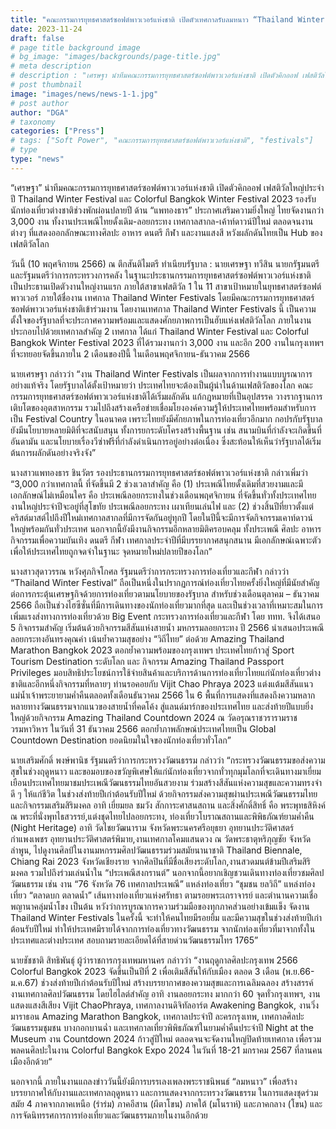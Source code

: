 ```yaml
---
title: "คณะกรรมการยุทธศาสตร์ซอฟต์พาวเวอร์แห่งชาติ เปิดตัวเทศกาลรับลมหนาว “Thailand Winter Festivals” สร้างปรากฏการณ์เฟสติวัลทั่วประเทศส่งท้ายปี 2566"
date: 2023-11-24
draft: false
# page title background image
# bg_image: "images/backgrounds/page-title.jpg"
# meta description
# description : "เศรษฐา นำทีมคณะกรรมการยุทธศาสตร์ซอฟต์พาวเวอร์แห่งชาติ เปิดตัวคิกออฟ เฟสติวัลใหญ่ประจำปี Thailand Winter Festival และ Colorful Bangkok Winter Festival 2023 รองรับนักท่องเที่ยวต่างชาติช่วงพักผ่อนปลายปี ด้าน “แพทองธาร” ประกาศเสริมความยิ่งใหญ่ ไทยจัดงานกว่า 3,000 งาน ทั้งงานประเพณีไทยดั้งเดิม-ลอยกระทง เทศกาลสากล-เค้าท์ดาวน์ปีใหม่ ตลอดจนงานต่างๆ ที่แสดงออกลักษณะทางศิลปะ อาหาร ดนตรี กีฬา และงานแสงสี หวังผลักดันไทยเป็น Hub ของเฟสติวัลโลก"
# post thumbnail
image: "images/news/news-1-1.jpg"
# post author
author: "DGA"
# taxonomy
categories: ["Press"]
# tags: ["Soft Power", "คณะกรรมการยุทธศาสตร์ซอฟต์พาวเวอร์แห่งชาติ", "festivals"]
# type
type: "news"
---
```


“เศรษฐา” นำทีมคณะกรรมการยุทธศาสตร์ซอฟต์พาวเวอร์แห่งชาติ เปิดตัวคิกออฟ เฟสติวัลใหญ่ประจำปี Thailand Winter Festival และ Colorful Bangkok Winter Festival 2023 รองรับนักท่องเที่ยวต่างชาติช่วงพักผ่อนปลายปี ด้าน “แพทองธาร” ประกาศเสริมความยิ่งใหญ่ ไทยจัดงานกว่า 3,000 งาน ทั้งงานประเพณีไทยดั้งเดิม-ลอยกระทง เทศกาลสากล-เค้าท์ดาวน์ปีใหม่ ตลอดจนงานต่างๆ ที่แสดงออกลักษณะทางศิลปะ อาหาร ดนตรี กีฬา และงานแสงสี หวังผลักดันไทยเป็น Hub ของเฟสติวัลโลก

วันนี้ (10 พฤศจิกายน 2566) ณ ตึกสันติไมตรี ทำเนียบรัฐบาล : นายเศรษฐา ทวีสิน นายกรัฐมนตรี และรัฐมนตรีว่าการกระทรวงการคลัง ในฐานะประธานกรรมการยุทธศาสตร์ซอฟต์พาวเวอร์แห่งชาติ เป็นประธานเปิดตัวงานใหญ่งานแรก ภายใต้สาขาเฟสติวัล 1 ใน 11 สาขาเป้าหมายในยุทธศาสตร์ซอฟต์พาวเวอร์ ภายใต้ชื่องาน เทศกาล Thailand Winter Festivals โดยมีคณะกรรมการยุทธศาสตร์ซอฟต์พาวเวอร์แห่งชาติเข้าร่วมงาน โดยงานเทศกาล Thailand Winter Festivals นี้ เป็นความตั้งใจของรัฐบาลที่จะประกาศความพร้อมและแสดงศักยภาพการเป็นฮับแห่งเฟสติวัลโลก ภายในงานประกอบไปด้วยเทศกาลสำคัญ 2 เทศกาล ได้แก่ Thailand Winter Festival และ Colorful Bangkok Winter Festival 2023 ที่ได้รวมงานกว่า 3,000 งาน และอีก 200 งานในกรุงเทพฯ ที่จะทยอยจัดขึ้นภายใน 2 เดือนของปีนี้ ในเดือนพฤศจิกายน-ธันวาคม 2566

นายเศรษฐา กล่าวว่า “งาน Thailand Winter Festivals เป็นผลจากการทำงานแบบบูรณาการอย่างแท้จริง โดยรัฐบาลได้ตั้งเป้าหมายว่า ประเทศไทยจะต้องเป็นผู้นำในด้านเฟสติวัลของโลก คณะกรรมการยุทธศาสตร์ซอฟต์พาวเวอร์แห่งชาติได้เริ่มผลักดัน แก้กฎหมายที่เป็นอุปสรรค วางรากฐานการเติบโตของอุตสาหกรรม รวมไปถึงสร้างเครือข่ายเชื่อมโยงองค์ความรู้ให้ประเทศไทยพร้อมสำหรับการเป็น Festival Country ในอนาคต เพราะไทยยังมีศักยภาพในการท่องเที่ยวอีกมาก กอปรกับรัฐบาลยังมีนโยบายหลายมิติที่จะสนับสนุน ทั้งการยกระดับโครงสร้างพื้นฐาน เช่น สนามบินที่กำลังจะเกิดขึ้นที่อันดามัน และนโยบายเรื่องวีซ่าฟรีที่กำลังดำเนินการอยู่อย่างต่อเนื่อง ซึ่งสะท้อนให้เห็นว่ารัฐบาลได้เริ่มต้นการผลักดันอย่างจริงจัง”

นางสาวแพทองธาร ชินวัตร รองประธานกรรมการยุทธศาสตร์ชอฟต์พาวเวอร์แห่งชาติ กล่าวเพิ่มว่า “3,000 กว่าเทศกาลนี้ ที่จัดขึ้นมี 2 ช่วงเวลาสำคัญ คือ (1) ประเพณีไทยดั้งเดิมที่สวยงามและมีเอกลักษณ์ไม่เหมือนใคร คือ ประเพณีลอยกระทงในช่วงเดือนพฤศจิกายน ที่จัดขึ้นทั่วทั้งประเทศไทย งานใหญ่ประจำปีจะอยู่ที่สุโขทัย ประเพณีลอยกระทง เผาเทียนเล่นไฟ และ (2) ช่วงสิ้นปีที่ยาวตั้งแต่คริสต์มาสต์ไปถึงปีใหม่เทศกาลสากลที่มีการจัดกันอยู่ทุกปี โดยในปีนี้จะมีการจัดกิจกรรมเคาท์ดาวน์ใหญ่พร้อมกันทั่วประเทศ นอกจากนี้ยังมีงานกิจกรรมอีกหลายมิติครอบคลุม ทั้งประเพณี ศิลปะ อาหาร กิจกรรมเพื่อความบันเทิง ดนตรี กีฬา เทศกาลประจำปีที่มีบรรยากาศสนุกสนาน มีเอกลักษณ์เฉพาะตัว เพื่อให้ประเทศไทยถูกจดจำในฐานะ จุดหมายใหม่ปลายปีของโลก”

นางสาวสุดาวรรณ หวังศุภกิจโกศล รัฐมนตรีว่าการกระทรวงการท่องเที่ยวและกีฬา กล่าวว่า “Thailand Winter Festival” ถือเป็นหนึ่งในปรากฏการณ์ท่องเที่ยวไทยครั้งยิ่งใหญ่ที่มีนัยสำคัญต่อการกระตุ้นเศรษฐกิจด้วยการท่องเที่ยวตามนโยบายของรัฐบาล สำหรับช่วงเดือนตุลาคม – ธันวาคม 2566 ถือเป็นช่วงไฮซีซั่นที่มีการเดินทางของนักท่องเที่ยวมากที่สุด และเป็นช่วงเวลาที่เหมาะสมในการเพิ่มแรงส่งทางการท่องเที่ยวด้วย Big Event กระทรวงการท่องเที่ยวและกีฬา โดย ททท. จึงได้เสนอ 5 กิจกรรมสำคัญ เริ่มต้นด้วยกิจกรรมสีสันแห่งสายน้ำ มหกรรมลอยกระทง ปี 2566 นำเสนอประเพณีลอยกระทงอันทรงคุณค่า เน้นย้ำความสุขอย่าง “วิถีไทย” ต่อด้วย Amazing Thailand Marathon Bangkok 2023 ตอกย้ำความพร้อมของกรุงเทพฯ ประเทศไทยก้าวสู่ Sport Tourism Destination ระดับโลก และ กิจกรรม Amazing Thailand Passport Privileges มอบสิทธิประโยชน์การใช้จ่ายสินค้าและบริการด้านการท่องเที่ยวไทยแก่นักท่องเที่ยวต่างชาติและอีกหนึ่งกิจกรรมที่หลายๆ ท่านรอคอยกับ Vijit Chao Phraya 2023 แต่งแต้มสีสันแนวแม่น้ำเจ้าพระยายามค่ำคืนตลอดทั้งเดือนธันวาคม 2566 ใน 6 พื้นที่การแสดงที่แสดงถึงความหลากหลายทางวัฒนธรรมจากแนวของสายน้ำที่คดโค้ง สู่แลนด์มาร์กของประเทศไทย และส่งท้ายปีแบบยิ่งใหญ่ด้วยกิจกรรม Amazing Thailand Countdown 2024 ณ วัดอรุณราชวรารามราชวรมหาวิหาร ในวันที่ 31 ธันวาคม 2566 ตอกย้ำภาพลักษณ์ประเทศไทยเป็น Global Countdown Destination ยอดนิยมในใจของนักท่องเที่ยวทั่วโลก”

นายเสริมศักดิ์ พงษ์พานิช รัฐมนตรีว่าการกระทรวงวัฒนธรรม กล่าวว่า “กระทรวงวัฒนธรรมขอส่งความสุขในช่วงฤดูหนาว และขอมอบของขวัญพิเศษให้แก่นักท่องเที่ยวจากทั่วทุกมุมโลกที่จะเดินทางมาเยี่ยมเยือนประเทศไทยมาชมประเพณีวัฒนธรรมไทยอันสวยงาม ร่วมสร้างสีสันแห่งความสุขและความทรงจำดี ๆ ให้แก่ชีวิต ในช่วงส่งท้ายปีเก่าต้อนรับปีใหม่ ด้วยกิจกรรมส่งความสุขผ่านประเพณีวัฒนธรรมไทย และกิจกรรมเสริมสิริมงคล อาทิ เยี่ยมยล ชมวัง สักการะศาสนสถาน และสิ่งศักดิ์สิทธิ์ คือ พระพุทธสิหิงค์ ณ พระที่นั่งพุทไธสวรรย์,แต่งชุดไทยไปลอยกระทง, ท่องเที่ยวโบราณสถานและพิพิธภัณฑ์ยามค่ำคืน (Night Heritage) อาทิ วัดไชยวัฒนาราม จังหวัดพระนครศรีอยุธยา อุทยานประวัติศาสตร์กำแพงเพชร อุทยานประวัติศาสตร์พิมาย,งานเทศกาลโคมแสนดวง ณ วัดพระธาตุหริภุญชัย จังหวัดลำพูน, ไปดูงานศิลป์ในงานมหกรรมศิลปวัฒนธรรมร่วมสมัยนานาชาติ Thailand Biennale, Chiang Rai 2023 จังหวัดเชียงราย จากศิลปินที่มีชื่อเสียงระดับโลก,งานสวดมนต์ข้ามปีเสริมสิริมงคล รวมไปถึงร่วมเล่นน้ำใน “ประเพณีสงกรานต์” นอกจากนี้อยากเชิญชวนเดินทางท่องเที่ยวชมศิลปวัฒนธรรม เช่น งาน “76 จังหวัด 76 เทศกาลประเพณี” แหล่งท่องเที่ยว “ชุมชน ยลวิถี” แหล่งท่องเที่ยว “ตลาดบก ตลาดน้ำ” เส้นทางท่องเที่ยวแห่งศรัทธา ตามรอยพระเถราจารย์ และตำนานความเชื่อพญานาคลุ่มน้ำโขง เป็นต้น หวังว่าการบูรณาการความร่วมมือของทุกภาคส่วนอย่างเข้มแข็ง จัดงาน Thailand Winter Festivals ในครั้งนี้ จะทำให้คนไทยมีรอยยิ้ม และมีความสุขในช่วงส่งท้ายปีเก่าต้อนรับปีใหม่ ทำให้ประเทศมีรายได้จากการท่องเที่ยวทางวัฒนธรรม จากนักท่องเที่ยวที่มาจากทั้งในประเทศและต่างประเทศ สอบถามรายละเอียดได้ที่สายด่วนวัฒนธรรมโทร 1765”

นายชัชชาติ สิทธิพันธุ์ ผู้ว่าราชการกรุงเทพมหานคร กล่าวว่า “งานฤดูกาลศิลปะกรุงเทพ 2566 Colorful Bangkok 2023 จัดขึ้นเป็นปีที่ 2 เพื่อเติมสีสันให้กับเมือง ตลอด 3 เดือน (พ.ย.66-ม.ค.67) ช่วงส่งท้ายปีเก่าต้อนรับปีใหม่ สร้างบรรยากาศของความสุขและการเฉลิมฉลอง สร้างสรรค์งานเทศกาลศิลปวัฒนธรรม โดยไฮไลต์สำคัญ อาทิ งานลอยกระทง มากกว่า 60 จุดทั่วกรุงเทพฯ, งานแสดงแสงสีเสียง Vijit ChaoPhraya, เทศกาลงานดิจิทัลอาร์ต Awakening Bangkok, งานวิ่งมาราธอน Amazing Marathon Bangkok, เทศกาลประจำปี ละครกรุงเทพ, เทศกาลศิลปะวัฒนธรรมชุมชน บางกอกบานฉ่ำ และเทศกาลเที่ยวพิพิธภัณฑ์ในยามค่ำคืนประจำปี Night at the Museum งาน Countdown 2024 ก้าวสู่ปีใหม่ ตลอดจนจะจัดงานใหญ่ปิดท้ายเทศกาล เพื่อรวมพลคนศิลปะในงาน Colorful Bangkok Expo 2024 ในวันที่ 18-21 มกราคม 2567 ที่ลานคนเมืองอีกด้วย“

นอกจากนี้ ภายในงานแถลงข่าววันนี้ยังมีการบรรเลงเพลงพระราชนิพนธ์ “ลมหนาว” เพื่อสร้างบรรยากาศให้กับงานและเทศกาลฤดูหนาว และการแสดงจากกระทรวงวัฒนธรรม ในการแสดงชุดร่วมสมัย 4 ภาคจากภาคเหนือ (รำร่ม) ภาคอีสาน (ผีตาโขน) ภาคใต้ (มโนราห์) และภาคกลาง (โขน) และการจัดนิทรรศการการท่องเที่ยวและวัฒนธรรมภายในงานอีกด้วย
